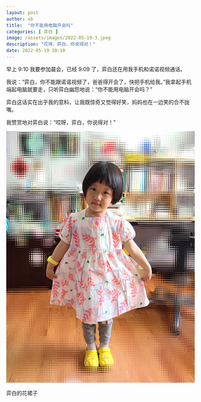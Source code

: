 ```yaml
---
layout: post
author: xb
title:  "你不能用电脑开会吗"
categories: [ 弈白 ]
image: /assets/images/2022-05-19-3.jpeg
description: "哎呀，弈白，你说得对！"
date: 2022-05-19 10:10
---
```



早上 9:10 我要参加晨会，已经 9:09 了，弈白还在用我手机和诺诺视频通话。

我说：“弈白，你不能跟诺诺视频了，爸爸得开会了，快把手机给我。”我拿起手机端起电脑就要走，只听弈白幽怨地说：“你不能用电脑开会吗？”

弈白这话实在出乎我的意料，让我既惊奇又觉得好笑，妈妈也在一边笑的合不拢嘴。

我赞赏地对弈白说：“哎呀，弈白，你说得对！”

<div class="img">
   <img src="/assets/images/2022-05-19-3.jpeg">
   <p>弈白的花裙子</p>
</div>
